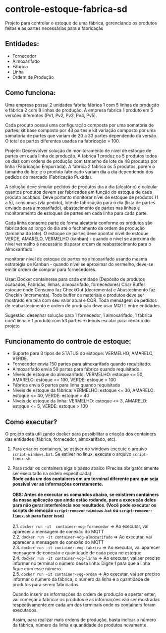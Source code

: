# controle-estoque-fabrica-sd
Projeto para controlar o estoque de uma fábrica, gerenciando os produtos feitos e as partes necessárias para a fabricação

## Entidades:
- Fornecedor
- Almoxarifado
- Fábrica
- Linha
- Ordem de Produção

## Como funciona:
Uma empresa possui 2 unidades fabris: fábrica 1 com 5 linhas de produção e fábrica 2 com 8 linhas de produção. A empresa fabrica 1 produto em 5 versões diferentes (Pv1, Pv2, Pv3, Pv4, Pv5).

Cada produto possui uma configuração composta por uma somatória de partes: kit base composto por 43 partes e kit variação composto por uma somatória de partes que variam de 20 a 33 partes dependendo da versão. O total de partes diferentes usadas na fabricação = 100.

Projeto: Desenvolver solução de monitoramento de nível de estoque de partes em cada linha de produção. A fabrica 1 produz os 5 produtos todos os dias com ordens de produção com tamanho de lote de 48 produtos por linha (Fabricação Empurrada). A fabrica 2 fabrica os 5 produtos, porém o tamanho do lote e o produto fabricado variam dia a dia dependendo dos pedidos do mercado (Fabricação Puxada).

A solução deve simular pedidos de produtos dia a dia (aleatório) e calcular quantos produtos devem ser fabricados em função do estoque de cada produto acabado. Deve portanto monitorar nível de estoque de produtos (1 a 5), consumos (via pedido), lote de fabricação para o dia (lista de partes enviado para almoxarifado), abastecimento de partes nas linhas e monitoramento de estoques de partes em cada linha para cada parte. 

Cada linha consome parte de forma aleatória conforme os produtos são fabricados ao longo do dia até o fechamento da ordem de produção (tamanha do lote). O estoque de partes deve apontar nível de estoque VERDE, AMARELO, VERMELHO (kanban) - quando o nível se aproxima do nível vermelho é necessário disparar ordem de reabastecimento para o Almoxarifado.

monitorar nível de estoque de partes no almoxarifado usando mesma estratégia de Kanban - quando nível se aproximar do vermelho, deve-se emitir ordem de comprar para fornecedores.

Usar: Docker containeres para cada entidade (Depósito de produtos acabados, Fabricas, linhas, almoxarifado, fornecedores) Criar Buffer estoque onde Consumo faz CheckOut (decrementa) e Abastecimento faz CheckIn (incrementa). Todo buffer de materiais e produtos deve ser mostrado em tela com seu valor atual e COR. Toda mensagem de pedidos de reabastecimento e ordem de produção deve usar MQTT entre entidades.

Sugestão: desenhar solução para 1 fornecedor, 1 almoxarifado, 1 fábrica com1 linha e 1 produto com 53 partes e depois escalar para cenário do projeto

## Funcionamento do controle de estoque:
- Suporte para 3 tipos de STATUS do estoque: VERMELHO, AMARELO, VERDE. <br>
- Fornecedor envia 150 partes para almoxarifado quando requisitado.
- Almoxarifado envia 50 partes para fábrica quando requisitado.
- Níveis de estoque do almoxarifado: VERMELHO: estoque <= 50, AMARELO: estoque <= 100, VERDE: estoque > 100
- Fábrica envia 6 partes para linha quando requisitada
- Níveis de estoque da fábrica: VERMELHO: estoque <= 30, AMARELO: estoque <= 40, VERDE: estoque > 40
- Níveis de estoque da linha: VERMELHO: estoque <= 3, AMARELO: estoque <= 5, VERDE: estoque > 100

## Como executar?

O projeto está utilizando docker para possibilitar a criação dos containers das entidades (fábrica, fornecedor, almoxarifado, etc).

1. Para criar os containers, se estiver no windows execute o arquivo ```script-windows.bat```. Se estiver no linux, execute o arquivo ```script-linux.sh```
2. Para rodar os containers siga o passo abaixo (Precisa obrigatóriamente ser executado na ordem especificada): <br>
  **Rode cada um dos containers em um terminal diferente para que seja possível ver as informações corretamente.** <br><br>
  **OBS: Antes de executar os comandos abaixo, se existirem containers da nossa aplicação que ainda estão rodando, pare a execução deles para não gerar interferência nos resultados. (Você pode executar os scripts de remoção ```script-remover-windows.bat``` ou ```script-remover-linux.sh``` para fazer isso)** <br><br>
  2.1. ```docker run -it  container-vog-fornecedor``` => Ao executar, vai aparecer a mensagem de conexão do MQTT <br>
  2.2. ```docker run -it container-vog-almoxarifado``` => Ao executar, vai aparecer a mensagem de conexão do MQTT <br>
  2.3. ```docker run -it container-vog-fabrica``` => Ao executar, vai aparecer mensagem de conexão e quantidade de cada peça no estoque. <br>
  2.4. ```docker run -it container-vog-linha``` => Ao executar, vai ser preciso informar no terminal o número dessa linha: Digite 1 para que a linha fique com esse número. <br>
  2.5. ```docker run -it container-vog-ordem``` => Ao executar, vai ser preciso informar o número da fábrica, o número da linha e a quantidade de produtos para serem fabricados. <br>

   Quando inserir as informações da ordem de produção e apertar enter, vai começar a fabricar os produtos e as informações vão ser mostradas respectivamente em cada um dos terminais onde os containers foram executados. <br>
   
   Assim, para realizar mais ordens de produção, basta indicar o número da fábrica, número da linha e quantidade de produtos novamente.
